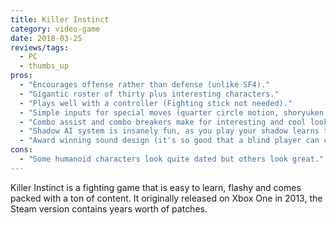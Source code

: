 ```yaml
---
title: Killer Instinct
category: video-game
date: 2018-03-25
reviews/tags:
  - PC
  - thumbs_up
pros:
  - "Encourages offense rather than defense (unlike SF4)."
  - "Gigantic roster of thirty plus interesting characters."
  - "Plays well with a controller (Fighting stick not needed)."
  - "Simple inputs for special moves (quarter circle motion, shoryuken motion, or back-forward motion)."
  - "Combo assist and combo breakers make for interesting and cool looking fights even at low level play."
  - "Shadow AI system is insanely fun, as you play your shadow learns to play like you and then you or other players can fight against it."
  - "Award winning sound design (it's so good that a blind player can compete at a high level in the game)."
cons:
  - "Some humanoid characters look quite dated but others look great."
---
```


Killer Instinct is a fighting game that is easy to learn, flashy and comes packed with a ton of content. It originally released on Xbox One in 2013, the Steam version contains years worth of patches.
